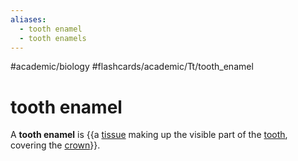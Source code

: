 ```yaml
---
aliases:
  - tooth enamel
  - tooth enamels
---
```


#academic/biology #flashcards/academic/Tt/tooth_enamel

# tooth enamel

A __tooth enamel__ is {{a [tissue](tissue%20(biology).md) making up the visible part of the [tooth](tooth.md), covering the [crown](crown%20(tooth).md)}}.
